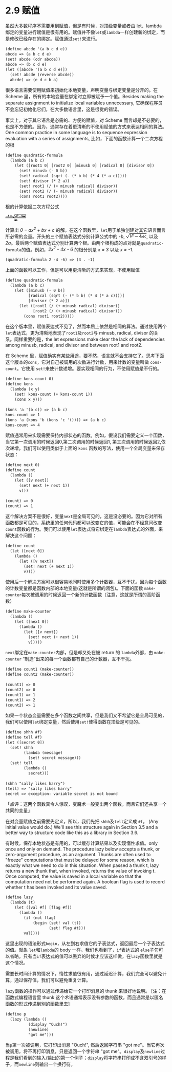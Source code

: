 # 2.9 赋值

虽然大多数程序不需要用到赋值，但是有时候，对顶级变量或者由 let、lambda 绑定的变量进行赋值是很有用的。赋值并不像`let`或`lambda`一样创建新的绑定，而是修改已经存在的绑定。赋值通过`set!`来进行。

```
(define abcde '(a b c d e))
abcde => (a b c d e)
(set! abcde (cdr abcde))
abcde => (b c d e)
(let ([abcde '(a b c d e)])
  (set! abcde (reverse abcde))
  abcde) => (e d c b a)
```

很多语言需要使用赋值来初始化本地变量，声明变量与绑定变量是分开的。在 Scheme 里，所有的本地变量在绑定时立即被赋予一个值。Besides making the separate assignment to initialize local variables unnecessary, 它确保程序员不会忘记初始化它们，在大多数语言里，这是很觉的错误。

事实上，对于其它语言是必需的、方便的赋值，对 Scheme 而言却是不必要的，也是不方便的。因为，通常存在着更清晰的不使用赋值的方式来表达相同的算法。One common practice in some language is to sequence expression evaluation with a series of assignments, 比如，下面的函数计算一个二次方程的根

```
(define quadratic-formula
  (lambda (a b c)
    (let ([root1 0] [root2 0] [minusb 0] [radical 0] [divisor 0])
      (set! minusb (- 0 b))
      (set! radical (sqrt (- (* b b) (* 4 (* a c)))))
      (set! divisor (* 2 a))
      (set! root1 (/ (+ minusb radical) divisor))
      (set! root2 (/ (- minusb radical) divisor))
      (cons root1 root2))))
```

根的计算依据二次方程公式

![](img/4.gif)

计算出 *0 = ax<sup>2</sup> + bx + c* 的解。在这个函数里，`let`用于单独创建对其它语言而言所必需的变量。开头的三个赋值表达式分别计算公式中的 *-b*, ![](img/5.gif), 以及 *2a*。最后两个赋值表达式分别计算两个根。由两个根构成的点对就是`quadratic-formula`的值。例如，*2x<sup>2</sup> - 4x - 6* 的根分别是 *x = 3* 以及 *x = -1*.

    (quadratic-formula 2 -4 -6) => (3 . -1)

上面的函数可以工作，但是可以用更清晰的方式来实现，不使用赋值

```
(define quadratic-formula
  (lambda (a b c)
    (let ([minusb (- 0 b)]
          [radical (sqrt (- (* b b) (* 4 (* a c))))]
          [divisor (* 2 a)])
      (let ([root1 (/ (+ minusb radical) divisor)]
            [root2 (/ (+ minusb radical) divisor)])
        (cons root1 root2)))))
```

在这个版本里，赋值表达式不见了，然而本质上依然是相同的算法。通过使用两个`let`表达式，更为清晰地表现了`root1`及`root2`与 minusb, radical, divisor 的关系。同样重要的是，the let expressions make clear the lack of dependencies among minusb, radical, and divisor and between root1 and root2.

在 Scheme 里，赋值确实有某些用途，要不然，语言就不会支持它了。思考下面这个版本的`cons`，它对自己被调用的次数进行计数，用来计数的变量叫做 `cons-count`。它使用 `set!`来使计数递增。要实现相同的行为，不使用赋值是不行的。

```
(define kons-count 0)
(define kons
  (lambda (x y)
    (set! kons-count (+ kons-count 1))
    (cons x y)))

(kons 'a '(b c)) => (a b c)
kons-count => 1
(kons 'a (kons 'b (kons 'c '()))) => (a b c)
kons-count => 4
```

赋值通常用来实现需要保持内部状态的函数。例如，假设我们需要定义一个函数，当它第一次调用的时候返回0,第二次调用的时候返回1, 第三次调用的时候返回2,依次递增。我们可以使用类似于上面的 `kons` 函数的写法，使用一个全局变量来保存状态：

```
(define next 0)
(define count
  (lambda ()
    (let ([v next])
      (set! next (+ next 1))
      v)))

(count) => 0
(count) => 1
```

这个解决方案不是很好，变量`next`是全局可见的，这是没必要的。因为它对所有函数都是可见的，系统里的任何代码都可以改变它的值，可能会在不经意间改变`count`函数的行为。我们可以使用`let`表达式将它绑定在`lambda`表达式的外面，来解决这个问题：

```
(define count
  (let ([next 0])
    (lambda ()
      (let ([v next])
        (set! next (+ next 1))
        v))))
```


使用后一个解决方案可以很容易地同时使用多个计数器，互不干扰。因为每个函数的计数变量都是函数内部的本地变量(这就是所谓的闭包)。下面的函数 `make-counter`每次被调用的时候返回一个新的计数函数（注意，这就是所谓的高阶函数）

```
(define make-counter
  (lambda ()
    (let ([next 0])
      (lambda ()
        (let ([v next])
          (set! next (+ next 1))
          v)))))
```

`next`绑定在`make-counter`内部，但是却又处在被 return 的 `lambda`外部，由 `make-counter` “制造”出来的每一个函数都有自己的计数器，互不干扰。

```
(define count1 (make-counter))
(define count2 (make-counter))

(count1) => 0
(count2) => 0
(count1) => 1
(count1) => 2
(count2) => 1
```

如果一个状态变量需要在多个函数之间共享，但是我们又不希望它是全局可见的，我们可以使用`let`绑定变量，然后使用`set!`使得函数在顶级是可见的。

```
(define shhh #f)
(define tell #f)
(let ([secret 0])
  (set! shhh
        (lambda (message)
          (set! secret message)))
  (set! tell
        (lambda ()
          secret)))

(shhh "sally likes harry")
(tell) => "sally likes harry"
secret => exception: variable secret is not bound
```

「点评：这两个函数真令人惊叹，变魔术一般变出两个函数，而且它们还共享一个共同的变量」

在对变量赋值之前需要先定义，所以，我们先把 `shhh`及`tell`定义成 `#f`。 (Any initial value would do.) We'll see this structure again in Section 3.5 and a better way to structure code like this as a library in Section 3.6.

有时候，保存本地状态是有用的，可以缓存计算结果以及实现惰性求值。only once and only on demand. The procedure lazy below accepts a thunk, or zero-argument procedure, as an argument. Thunks are often used to "freeze" computations that must be delayed for some reason, which is exactly what we need to do in this situation. When passed a thunk t, lazy returns a new thunk that, when invoked, returns the value of invoking t. Once computed, the value is saved in a local variable so that the computation need not be performed again. A boolean flag is used to record whether t has been invoked and its value saved.

```
(define lazy
  (lambda (t)
    (let ([val #f] [flag #f])
      (lambda ()
        (if (not flag)
            (begin (set! val (t))
                   (set! flag #t)))
        val))))
```

这里出现的语法形式`begin`，从左到右求值它的子表达式，返回最后一个子表达式的值。就象 `let`和`lambda`的 body 一样。我们也看到了，`if`表达式的 `else`子句可以省略。只有当`if`表达式的值可以丢弃的时候才应该这样做，在`lazy`函数里就是这个情况。

需要长时间计算的情况下，惰性求值很有用，通过延迟计算，我们完全可以避免计算，通过保存值，我们可以避免重复计算。

`lazy`函数的操作可以通过传递给它一个打印消息的 thunk 来很好地说明。
[注：在函数式编程语言里 thunk 这个术语通常表示没有参数的函数，而且通常是以匿名函数的形式传递到别的函数里去]

```
(define p
  (lazy (lambda ()
          (display "Ouch!")
          (newline)
          "got me")))
```

当`p`第一次被调用，它打印出消息 "Ouch!", 然后返回字符串 "got me"。当它再次被调用，将不再打印消息，只是返回一个字符串 "got me"。`display`及`newline`过程是我们看到的输入/输出的第一个例子；`display`将字符串打印成不含双引号的样子，而`newline`则输出一个换行符。


